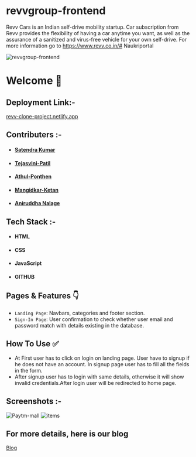 # revvgroup-frontend

Revv Cars is an Indian self-drive mobility startup. Car subscription from Revv provides the flexibility of having a car anytime you want, as well as the assurance of a sanitized and virus-free vehicle for your own self-drive. For more information go to https://www.revv.co.in/# Naukriportal


![ revvgroup-frontend](https://miro.medium.com/max/1400/1*-iBDya_RTL3WX4ysMOrYDg.png)


# Welcome :wave:


## Deployment Link:-
[revv-clone-project.netlify.app](https://revv-clone-project.netlify.app/)

## Contributers :- 
- #### [Satendra Kumar](www.linkedin.com/in/satendra-yadav-5b8067170/)
- #### [Tejasvini-Patil](https://www.linkedin.com/in/tejasvini-patil/?trk=public_profile-settings_project_contributor-image&originalSubdomain=in)
- #### [Athul-Ponthen](https://www.linkedin.com/in/athul-ponthen/)
- #### [Mangidkar-Ketan](https://www.linkedin.com/in/mangidkar-ketan/?trk=public_profile-settings_project_contributor-image&originalSubdomain=in)
- #### [Aniruddha Nalage](www.linkedin.com/in/anirudh87/)




## Tech Stack :- 

- #### HTML
- #### CSS 
- #### JavaScript
- #### GITHUB


## Pages & Features :point_down:


- `Landing Page`: Navbars, categories and footer section.
- `Sign-In Page`: User confirmation to check whether user email and password match with details existing in the database.

 
## How To Use ✅

- At First user has to click on login on landing page. User have to signup if he does not have an account. In signup page user has to  fill  all the fields in the form.
- After signup user has to login with same details, otherwise it will show invalid credentials.After login user will be redirected to home page.




## Screenshots :- 
![Paytm-mall](https://miro.medium.com/max/1400/1*TKv68NBMxe2ZLry9EEjdCw.png)
![items](https://miro.medium.com/max/1400/1*-pimjTN7QT2v3Lre3xzmZQ.jpeg)

## For more details, here is our blog
[Blog](https://medium.com/@ay607335/cloning-of-revv-website-409d542c97ce)

